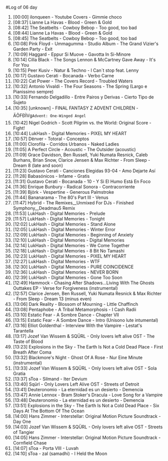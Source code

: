 #Log of 06 day

1. [00:00] ilonqueen - Youtube Covers - Gimmie choco
1. [08:37] Lianne La Havas - Blood - Green & Gold
1. [08:42] The Seatbelts - Cowboy Bebop - Too good, too bad
1. [08:44] Lianne La Havas - Blood - Green & Gold
1. [08:45] The Seatbelts - Cowboy Bebop - Too good, too bad
1. [10:08] Pink Floyd - Ummagumma - Studio Album - The Grand Vizier's Garden Party - Exit
1. [10:09] Haggard - Eppur Si Muove - Gavotta In Si-Minore
1. [10:14] Cilla Black - The Songs Lennon & McCartney Gave Away - It's For You
1. [10:15] Peer Kusiv - Natur & Techno - I Can´t stop feat. Lenny
1. [10:17] Gustavo Cerati - Bocanada - Verbo Carne
1. [10:22] Cat Power - The Covers Record - Troubled Waters
1. [10:32] Antonio Vivaldi - The Four Seasons - The Spring  (Largo e Pianissimo sempre)
1. [10:33] Fernando Delgadillo - Entre Pairos y Derivas - Cierto Tipo de Sujeto
1. [10:35] [unknown] - FINAL FANTASY Z ADVENT CHILDREN - ÄÕFÐÌVg`Advent: One-Winged Angel`
1. [10:42] Nigel Godrich - Scott Pilgrim vs. the World: Original Score - Fight!
1. [10:44] LukHash - Digital Memories - PIXEL MY HEART
1. [10:57] Dënver - Totoral - Conceptos
1. [11:00] Clorofila - Corridos Urbanos - Naked Ladies
1. [11:05] A Perfect Circle - Acoustic - The Outsider (acoustic)
1. [11:09] Grace Davidson, Ben Russell, Yuki Numata Resnick, Caleb Burhans, Brian Snow, Clarice Jensen & Max Richter - From Sleep - Dream 8 (late and soon)
1. [11:23] Gustavo Cerati - Canciones Elegidas 93-04 - Amo Dejarte Así
1. [11:28] Babasónicos - Infame - Gratis
1. [11:31] Gustavo Cerati - Bocanada - 10 - Y Si El Humo Está En Foco
1. [11:36] Enrique Bunbury - Radical Sonora - Contracorriente
1. [11:39] Björk - Vespertine - Generous Palmstroke
1. [11:44] Bananarama - The 80's Part III - Venus
1. [11:47] Hybrid - The Remixes__Unmixed For DJs - Finished Symphony__Deadmau5 Remix
1. [11:53] LukHash - Digital Memories - Prelude
1. [11:57] LukHash - Digital Memories - Tonight
1. [12:02] LukHash - Digital Memories - Stand Alone
1. [12:05] LukHash - Digital Memories - Winter Error
1. [12:09] LukHash - Digital Memories - Beginning of Anxiety
1. [12:10] LukHash - Digital Memories - Digital Memories
1. [12:14] LukHash - Digital Memories - We Come Together
1. [12:18] LukHash - Digital Memories - 8 Bit No Tamashi
1. [12:23] LukHash - Digital Memories - PIXEL MY HEART
1. [12:27] LukHash - Digital Memories - WTF
1. [12:30] LukHash - Digital Memories - PURE COINCIDENCE
1. [12:36] LukHash - Digital Memories - NEVER BORN
1. [12:39] LukHash - Digital Memories - Gone Too Soon
1. [12:49] Hammock - Chasing After Shadows...Living With The Ghosts Outtakes EP - Verse for Forgiveness (instrumental)
1. [12:57] Clarice Jensen, Ben Russell, Yuki Numata Resnick & Max Richter - From Sleep - Dream 13 (minus even)
1. [13:06] Dark Reality - Blossom of Mourning - Little Chaffinch
1. [13:08] Pentaphobe - A Tribal Metamorphosis - I Cash Radii
1. [13:10] Estatic Fear - A Sombre Dance - Chapter VII
1. [13:15] Estatic Fear - A Sombre Dance - Intro (Unisono lute intumental)
1. [13:16] Elliot Goldenthal - Interview With the Vampire - Lestat's Tarantella
1. [13:17] Jozef Van Wissem & SQÜRL - Only lovers left alive OST - The Taste of Blood
1. [13:23] Explosions in the Sky - The Earth Is Not a Cold Dead Place - First Breath After Coma
1. [13:32] Blackmore's Night - Ghost Of A Rose - Nur Eine Minute (instrumental)
1. [13:33] Jozef Van Wissem & SQÜRL - Only lovers left alive OST - Sola Gratia
1. [13:37] sToa - Silmand - Iter Devium
1. [13:40] Sqürl - Only Lovers Left Alive OST - Streets of Detroit
1. [13:41] Deuteronomio - La eternidad es un desierto - Demencia
1. [13:47] Annie Lennox - Bram Stoker's Dracula - Love Song for a Vampire
1. [13:48] Deuteronomio - La eternidad es un desierto - Demencia
1. [13:51] Explosions in the Sky - The Earth Is Not a Cold Dead Place - Six Days At The Bottom Of The Ocean
1. [14:00] Hans Zimmer - Interstellar: Original Motion Picture Soundtrack - Day One
1. [14:03] Jozef Van Wissem & SQÜRL - Only lovers left alive OST - Streets of Tangier
1. [14:05] Hans Zimmer - Interstellar: Original Motion Picture Soundtrack - Cornfield Chase
1. [14:07] sToa - Porta VIII - Luvah
1. [14:10] sToa - zal (samadhi) - I Held the Moon
